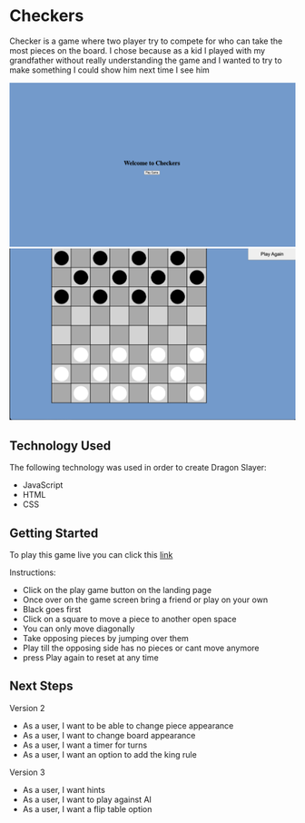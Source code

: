 # Checkers

Checker is a game where two player try to compete for who can take the most pieces on the board. I chose because as a kid I played with my grandfather without really understanding the game and I wanted to try to make something I could show him next time I see him

![Screenshots](./assets/Screenshot1.png)
![Screenshots](./assets/Screenshot2.png)

## Technology Used

The following technology was used in order to create Dragon Slayer:

- JavaScript
- HTML
- CSS

## Getting Started

To play this game live you can click this [link](https://melendezj18.github.io/Project-1/)

Instructions:

- Click on the play game button on the landing page
- Once over on the game screen bring a friend or play on your own
- Black goes first
- Click on a square to move a piece to another open space
- You can only move diagonally 
- Take opposing pieces by jumping over them
- Play till the opposing side has no pieces or cant move anymore
- press Play again to reset at any time

## Next Steps

Version 2
- As a user, I want to be able to change piece appearance
- As a user, I want to change board appearance
- As a user, I want a timer for turns
- As a user, I want an option to add the king rule

Version 3
- As a user, I want hints
- As a user, I want to play against AI
- As a user, I want a flip table option
